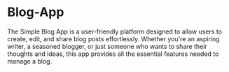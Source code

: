 # Blog-App
The Simple Blog App is a user-friendly platform designed to allow users to create, edit, and share blog posts effortlessly. Whether you're an aspiring writer, a seasoned blogger, or just someone who wants to share their thoughts and ideas, this app provides all the essential features needed to manage a blog.
